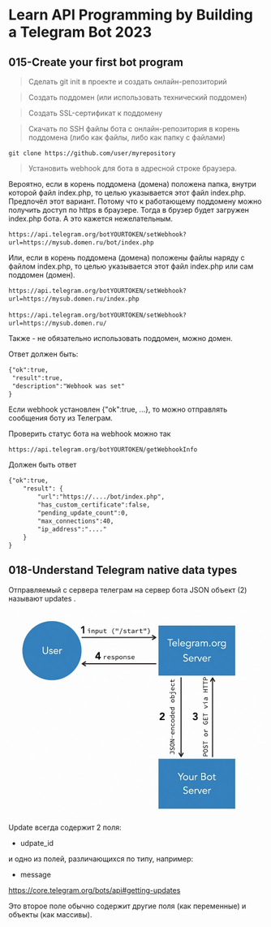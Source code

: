 # Learn API Programming by Building a Telegram Bot 2023

## 015-Create your first bot program

> Сделать git init в проекте и создать онлайн-репозиторий

> Создать поддомен (или использовать технический поддомен)

> Создать SSL-сертификат к поддомену

> Скачать по SSH файлы бота c онлайн-репозитория в корень поддомена (либо как файлы, либо как папку с файлами)

    git clone https://github.com/user/myrepository

> Установить webhook для бота в адресной строке браузера.

Вероятно, если в корень поддомена (домена) положена папка, внутри которой файл index.php, то целью указывается этот файл index.php.
Предпочёл этот вариант. Потому что к работающему поддомену можно получить доступ по https в браузере. Тогда в брузер будет загружен index.php бота. А это кажется нежелательным.

    https://api.telegram.org/botYOURTOKEN/setWebhook?url=https://mysub.domen.ru/bot/index.php

Или, если в корень поддомена (домена) положены файлы наряду с файлом index.php, то целью указывается этот файл index.php или сам поддомен (домен).

    https://api.telegram.org/botYOURTOKEN/setWebhook?url=https://mysub.domen.ru/index.php

    https://api.telegram.org/botYOURTOKEN/setWebhook?url=https://mysub.domen.ru/

Также - не обязательно использовать поддомен, можно домен.

Ответ должен быть:

    {"ok":true,
     "result":true,
     "description":"Webhook was set"
    }

Если webhook установлен {"ok":true, ...}, то можно отправлять сообщения боту из Телеграм.

Проверить статус бота на webhook можно так

    https://api.telegram.org/botYOURTOKEN/getWebhookInfo

Должен быть ответ

    {"ok":true,
        "result": {
            "url":"https://..../bot/index.php",
            "has_custom_certificate":false,
            "pending_update_count":0,
            "max_connections":40,
            "ip_address":"...."
        }
    }


## 018-Understand Telegram native data types

Отправляемый с сервера телеграм на сервер бота JSON объект (2) называют updates .

<img src="img/start-response.jpg" alt="drawing" width="550"/>

Update всегда содержит 2 поля:  
- udpate_id  

и одно из полей, различающихся по типу, например:
- message

https://core.telegram.org/bots/api#getting-updates  

Это второе поле обычно содержит другие поля (как переменные) и объекты (как массивы).  

## 
